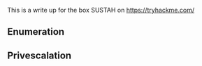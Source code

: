 This is a write up for the box SUSTAH on https://tryhackme.com/



## Enumeration

## Privescalation

